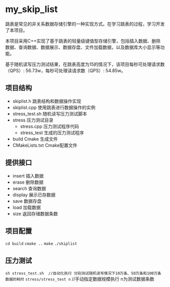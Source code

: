 # my_skip_list
跳表是常见的非关系数据存储引擎的一种实现方式。在学习跳表的过程，学习开发了本项目。  

本项目采用C++实现了基于跳表的轻量级键值型存储引擎，包括插入数据、删除数据、查询数据、数据展示、数据存盘、文件加载数据，以及数据库大小显示等功能。  

基于随机读写压力测试结果，在跳表高度为15的情况下，该项目每秒可处理请求数（QPS）: 56.73w，每秒可处理读请求数（QPS）: 54.85w。  

## 项目结构
- skiplist.h 跳表结构和数据操作实现
- skiplist.cpp 使用跳表进行数据操作的实例
- stress_test.sh 随机读写压力测试脚本
- stress 压力测试目录
  - stress.cpp 压力测试程序代码
  - stress_test 生成的压力测试程序
- build Cmake 生成文件
- CMakeLists.txt Cmake配置文件

## 提供接口
- insert 插入数据
- erase 删除数据
- search 查询数据
- display 展示已存数据
- save 数据存盘
- load 加载数据
- size 返回存储数据条数

## 项目配置
`cd build`
`cmake ..`
`make`
`./skiplist`

## 压力测试
`sh stress_test.sh  //自动化执行 分别测试随机读写情况下10万条、50万条和100万条数据的耗时`
`stress/stress_test n`  //手动指定数据规模执行 n为测试数据条数

